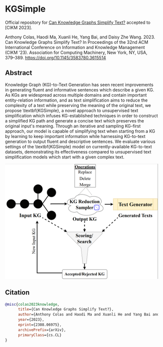 # KGSimple
Official repository for [Can Knowledge Graphs Simplify Text?](https://dl.acm.org/doi/10.1145/3583780.3615514) accepted to [CIKM 2023].

Anthony Colas, Haodi Ma, Xuanli He, Yang Bai, and Daisy Zhe Wang. 2023. Can Knowledge Graphs Simplify Text? In Proceedings of the 32nd ACM International Conference on Information and Knowledge Management (CIKM '23). Association for Computing Machinery, New York, NY, USA, 379–389. https://doi.org/10.1145/3583780.3615514

  
## Abstract
Knowledge Graph (KG)-to-Text Generation has seen recent improvements in generating fluent and informative sentences which describe a given KG. As KGs are widespread across multiple domains and contain important entity-relation information, and as text simplification aims to reduce the complexity of a text while preserving the meaning of the original text, we propose \textbf{KGSimple}, a novel approach to unsupervised text simplification which infuses KG-established techniques in order to construct a simplified KG path and generate a concise text which preserves the original input's meaning. Through an iterative and sampling KG-first approach, our model is capable of simplifying text when starting from a KG by learning to keep important information while harnessing KG-to-text generation to output fluent and descriptive sentences. We evaluate various settings of the \textbf{KGSimple} model on currently-available KG-to-text datasets, demonstrating its effectiveness compared to unsupervised text simplification models which start with a given complex text.

![Model Overview](paper_resources/Figures/overview.png#pic_center)

## Citation
```bibtex
@misc{colas2023knowledge,
      title={Can Knowledge Graphs Simplify Text?}, 
      author={Anthony Colas and Haodi Ma and Xuanli He and Yang Bai and Daisy Zhe Wang},
      year={2023},
      eprint={2308.06975},
      archivePrefix={arXiv},
      primaryClass={cs.CL}
}
```
